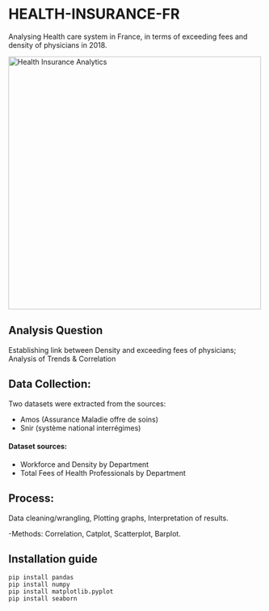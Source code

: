 # HEALTH-INSURANCE-FR
Analysing Health care system in France, in terms of exceeding fees and density of physicians in 2018.

<p align-"center">
<img src="./Images/intro.jpg" alt="Health Insurance Analytics" width="500">
</p>                                                     
                                                      
## Analysis Question 
Establishing link between Density and exceeding fees of physicians; Analysis of Trends & Correlation

## Data Collection:
Two datasets were extracted from the sources: 
- Amos (Assurance Maladie offre de soins)
- Snir (système national interrégimes)

#### Dataset sources:
- Workforce and Density by Department
- Total Fees of Health Professionals by Department

## Process:
Data cleaning/wrangling, Plotting graphs, Interpretation of results. <Python>

-Methods: Correlation, Catplot, Scatterplot, Barplot.


##  Installation guide
```
pip install pandas
pip install numpy
pip install matplotlib.pyplot
pip install seaborn
```
